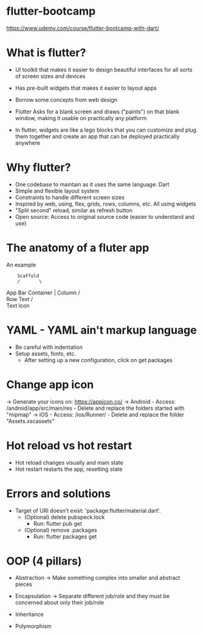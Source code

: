 # flutter-bootcamp

https://www.udemy.com/course/flutter-bootcamp-with-dart/

# What is flutter?

- UI toolkit that makes it easier to design beautiful interfaces for all sorts of screen sizes and devices
- Has pre-built widgets that makes it easier to layout apps
- Borrow some concepts from web design
- Flutter Asks for a blank screen and draws ("paints") on that blank window, making it usable on practically any platform

- In flutter, widgets are like a lego blocks that you can customize and plug them together and create an app that can be deployed practically anywhere

# Why flutter?

- One codebase to maintain as it uses the same language: Dart
- Simple and flexible layout system
- Constraints to handle different screen sizes
- Inspired by web, using, flex, grids, rows, columns, etc. All using widgets
- "Split second" reload, similar as refresh button
- Open source: Access to original source code (easier to understand and use)

# The anatomy of a fluter app

An example

        Scaffold
        /       \
  App Bar       Container
                    |
                  Column
                  /     \
                Row     Text
                /  \
              Text  Icon

# YAML - YAML ain't markup language
  - Be careful with indentation
  - Setup assets, fonts, etc.
    - After setting up a new configuration, click on get packages

# Change app icon
  -> Generate your icons on: https://appicon.co/
  -> Android
    - Access: /android/app/src/main/res
      - Delete and replace the folders started with "mipmap"
  -> iOS
    - Access:  /ios/Runner/
      - Delete and replace the folder "Assets.xscassets"

# Hot reload vs hot restart
  - Hot reload changes visually and main state
  - Hot restart restarts the app, resetting state

# Errors and solutions
  - Target of URI doesn't exist: 'package:flutter/material.dart'.
    - (Optional) delete pubspeck.lock
      - Run: flutter pub get
    - (Optional) remove .packages
      - Run: flutter packages get

# OOP (4 pillars)
  - Abstraction
    -> Make something complex into smaller and abstract pieces

  - Encapsulation
    -> Separate different job/role and they must be concerned about only their job/role

  - Inheritance
  - Polymorphism
